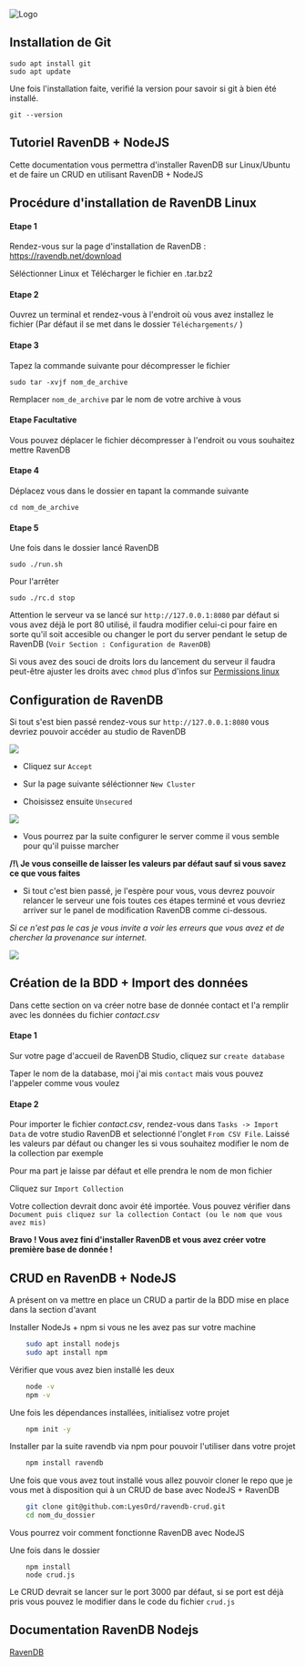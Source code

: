 
![Logo](https://cloud.ravendb.net/img/menu-raven.2169de16.png)

## Installation de Git

```
sudo apt install git
sudo apt update
```

Une fois l'installation faite, verifié la version pour savoir si git à bien été installé.

```
git --version
```

## Tutoriel RavenDB + NodeJS

Cette documentation vous permettra d'installer RavenDB sur Linux/Ubuntu et de faire un CRUD en utilisant RavenDB + NodeJS

## Procédure d'installation de RavenDB Linux

#### Etape 1
Rendez-vous sur la page d'installation de RavenDB : https://ravendb.net/download

Séléctionner Linux et Télécharger le fichier en .tar.bz2

#### Etape 2
Ouvrez un terminal et rendez-vous à l'endroit où vous avez installez le fichier (Par défaut il se met dans le dossier `Téléchargements/` )

#### Etape 3

Tapez la commande suivante pour décompresser le fichier

``` sudo tar -xvjf nom_de_archive ```

Remplacer `nom_de_archive` par le nom de votre archive à vous

#### Etape Facultative
Vous pouvez déplacer le fichier décompresser à l'endroit ou vous souhaitez mettre RavenDB

#### Etape 4

Déplacez vous dans le dossier en tapant la commande suivante

``` cd nom_de_archive ```

#### Etape 5

Une fois dans le dossier lancé RavenDB 

``` sudo ./run.sh ```

Pour l'arrêter 

``` sudo ./rc.d stop ```

Attention le serveur va se lancé sur `http://127.0.0.1:8080` par défaut si vous avez déjà le port 80 utilisé, il faudra modifier celui-ci pour faire en sorte qu'il soit accesible ou changer le port du server pendant le setup de RavenDB (`Voir Section : Configuration de RavenDB`)

Si vous avez des souci de droits lors du lancement du serveur il faudra peut-être ajuster les droits avec `chmod` plus d'infos sur [Permissions linux](https://doc.ubuntu-fr.org/permissions)

## Configuration de RavenDB
Si tout s'est bien passé rendez-vous sur `http://127.0.0.1:8080` vous devriez pouvoir accéder au studio de RavenDB

![](https://cdn.thenewstack.io/media/2021/05/97c8f8a8-ravendb1.jpg)

- Cliquez sur `Accept`

- Sur la page suivante séléctionner `New Cluster`

- Choisissez ensuite `Unsecured`

![](https://ravendb.net/RavenFS/GetDocImage?v=5.4&lang=All&key=start/installation/setup-wizard&fileName=setup-wizard-1.png)

- Vous pourrez par la suite configurer le server comme il vous semble pour qu'il puisse marcher 

**/!\ Je vous conseille de laisser les valeurs par défaut sauf si vous savez ce que vous faites**

- Si tout c'est bien passé, je l'espère pour vous, vous devrez pouvoir relancer le serveur une fois toutes ces étapes terminé et vous devriez arriver sur le panel de modification RavenDB comme ci-dessous.

*Si ce n'est pas le cas je vous invite a voir les erreurs que vous avez et de chercher la provenance sur internet.*

![](https://cdn.thenewstack.io/media/2021/05/690910df-ravendb3.jpg)

## Création de la BDD + Import des données

Dans cette section on va créer notre base de donnée contact et l'a remplir avec les données du fichier *contact.csv*

#### Etape 1
Sur votre page d'accueil de RavenDB Studio, cliquez sur `create database`

Taper le nom de la database, moi j'ai mis `contact` mais vous pouvez l'appeler comme vous voulez

#### Etape 2 

Pour importer le fichier *contact.csv*, rendez-vous dans `Tasks -> Import Data` de votre studio RavenDB et selectionné l'onglet `From CSV File`. Laissé les valeurs par défaut ou changer les si vous souhaitez modifier le nom de la collection par exemple

Pour ma part je laisse par défaut et elle prendra le nom de mon fichier

Cliquez sur `Import Collection`

Votre collection devrait donc avoir été importée. Vous pouvez vérifier dans `Document puis cliquez sur la collection Contact (ou le nom que vous avez mis)`

**Bravo ! Vous avez fini d'installer RavenDB et vous avez créer votre première base de donnée !**
## CRUD en RavenDB + NodeJS

A présent on va mettre en place un CRUD a partir de la BDD mise en place dans la section d'avant

Installer NodeJs + npm si vous ne les avez pas sur votre machine

```bash
    sudo apt install nodejs
    sudo apt install npm
```

Vérifier que vous avez bien installé les deux
```bash
    node -v
    npm -v
```

Une fois les dépendances installées, initialisez votre projet 

```bash
    npm init -y
```

Installer par la suite ravendb via npm pour pouvoir l'utiliser dans votre projet
```bash
    npm install ravendb
```

Une fois que vous avez tout installé vous allez pouvoir cloner le repo que je vous met à disposition qui à un CRUD de base avec NodeJS + RavenDB

```bash
    git clone git@github.com:LyesOrd/ravendb-crud.git
    cd nom_du_dossier
```
Vous pourrez voir comment fonctionne RavenDB avec NodeJS

Une fois dans le dossier 
```
    npm install
    node crud.js
```

Le CRUD devrait se lancer sur le port 3000 par défaut, si se port est déjà pris vous pouvez le modifier dans le code du fichier `crud.js`
## Documentation RavenDB Nodejs

[RavenDB](https://ravendb.net/docs/article-page/5.4/nodejs)

